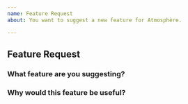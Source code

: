 ```yaml
---
name: Feature Request
about: You want to suggest a new feature for Atmosphère.

---
```


## Feature Request

### What feature are you suggesting?

### Why would this feature be useful?

